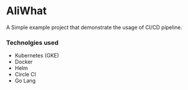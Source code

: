 # AliWhat
A Simple example project that demonstrate the usage of CI/CD pipeline.

### Technolgies used
- Kubernetes (GKE)
- Docker
- Helm
- Circle CI
- Go Lang

